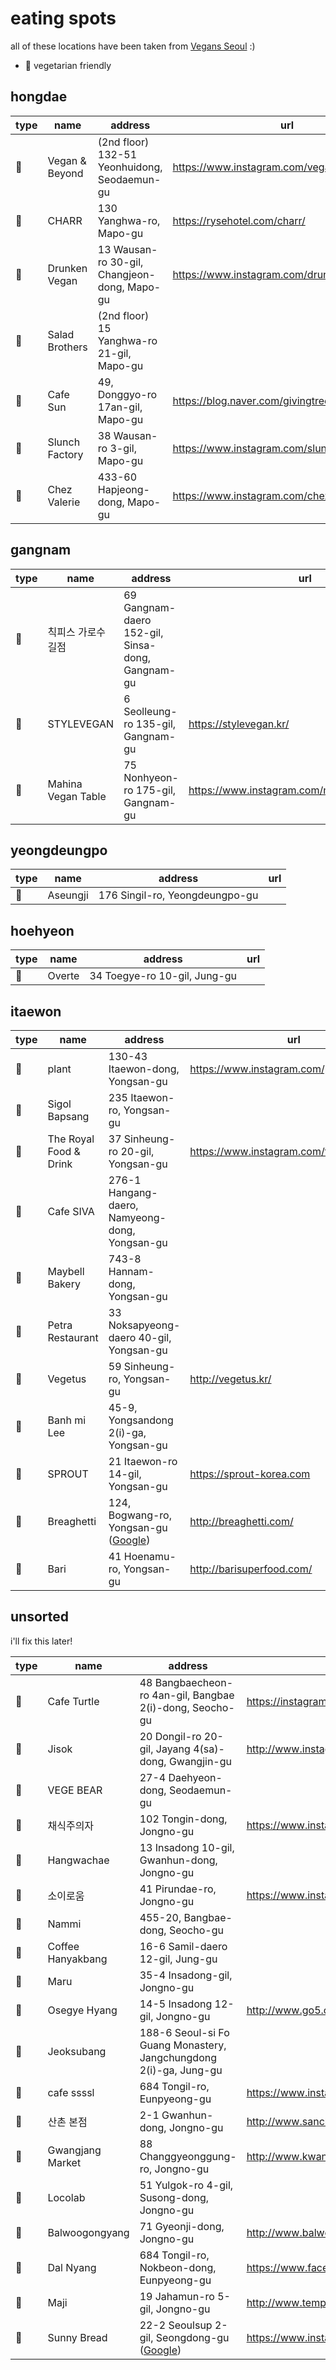 # eating spots

all of these locations have been taken from [Vegans Seoul](https://goo.gl/maps/118ZgYGZ9esc9FB29) :)

- 🌱 vegetarian friendly


## hongdae

| type | name | address | url |
|-|-|-|-|
| 🌱 | Vegan & Beyond |  (2nd floor) 132-51 Yeonhuidong, Seodaemun-gu | https://www.instagram.com/veganandbeyondkr/ |
| 🌱 | CHARR | 130 Yanghwa-ro, Mapo-gu | https://rysehotel.com/charr/ |
| 🌱 | Drunken Vegan | 13 Wausan-ro 30-gil, Changjeon-dong, Mapo-gu | https://www.instagram.com/drunkenvegan101 |
| 🌱 | Salad Brothers | (2nd floor) 15 Yanghwa-ro 21-gil, Mapo-gu |  |
| 🌱 | Cafe Sun | 49, Donggyo-ro 17an-gil, Mapo-gu | https://blog.naver.com/givingtreems |
| 🌱 | Slunch Factory | 38 Wausan-ro 3-gil, Mapo-gu | https://www.instagram.com/slunch_factory |
| 🌱 | Chez Valerie | 433-60 Hapjeong-dong, Mapo-gu | https://www.instagram.com/chezvalerie.vegan/ |

## gangnam

| type | name | address | url |
|-|-|-|-|
| 🌱 | 칙피스 가로수길점 | 69 Gangnam-daero 152-gil, Sinsa-dong, Gangnam-gu | |
| 🌱 | STYLEVEGAN | 6 Seolleung-ro 135-gil, Gangnam-gu | https://stylevegan.kr/ |
| 🌱 | Mahina Vegan Table | 75 Nonhyeon-ro 175-gil, Gangnam-gu | https://www.instagram.com/mahina_vegan_table/ |

## yeongdeungpo

| type | name | address | url |
|-|-|-|-|
| 🌱 | Aseungji | 176 Singil-ro, Yeongdeungpo-gu | | 


## hoehyeon

| type | name | address | url |
|-|-|-|-|
| 🌱 | Overte | 34 Toegye-ro 10-gil, Jung-gu | |



## itaewon

| type | name | address | url |
|-|-|-|-|
| 🌱 | plant | 130-43 Itaewon-dong, Yongsan-gu | https://www.instagram.com/plantcafeseoul/ |
| 🌱 | Sigol Bapsang | 235 Itaewon-ro, Yongsan-gu | |
| 🌱 | The Royal Food & Drink | 37 Sinheung-ro 20-gil, Yongsan-gu | https://www.instagram.com/theroyalfad/ |
| 🌱 | Cafe SIVA | 276-1 Hangang-daero, Namyeong-dong, Yongsan-gu | |
| 🌱 | Maybell Bakery | 743-8 Hannam-dong, Yongsan-gu | |
| 🌱 | Petra Restaurant | 33 Noksapyeong-daero 40-gil, Yongsan-gu | |
| 🌱 | Vegetus | 59 Sinheung-ro, Yongsan-gu | http://vegetus.kr/ |
| 🌱 | Banh mi Lee | 45-9, Yongsandong 2(i)-ga, Yongsan-gu | |
| 🌱 | SPROUT | 21 Itaewon-ro 14-gil, Yongsan-gu | https://sprout-korea.com |
| 🌱 | Breaghetti | 124, Bogwang-ro, Yongsan-gu ([Google](https://goo.gl/maps/YxusmLDAeQ9U2gGt8)) | http://breaghetti.com/ |
| 🌱 | Bari | 41 Hoenamu-ro, Yongsan-gu | http://barisuperfood.com/ |

## unsorted

i'll fix this later!

| type | name | address | url |
|-|-|-|-|
| 🌱 | Cafe Turtle | 48 Bangbaecheon-ro 4an-gil, Bangbae 2(i)-dong, Seocho-gu | https://instagram.com/_cafe_turtle_ |
| 🌱 | Jisok | 20 Dongil-ro 20-gil, Jayang 4(sa)-dong, Gwangjin-gu | http://www.instagram.com/jisok.seoul |
| 🌱 | VEGE BEAR | 27-4 Daehyeon-dong, Seodaemun-gu | | 
| 🌱 | 채식주의자 | 102 Tongin-dong, Jongno-gu | https://www.instagram.com/vegan_seochon/ |
| 🌱 | Hangwachae | 13 Insadong 10-gil, Gwanhun-dong, Jongno-gu | |
| 🌱 | 소이로움 | 41 Pirundae-ro, Jongno-gu | https://www.instagram.com/so_iroum/ |
| 🌱 | Nammi | 455-20, Bangbae-dong, Seocho-gu | |
| 🌱 | Coffee Hanyakbang | 16-6 Samil-daero 12-gil, Jung-gu | |
| 🌱 | Maru | 35-4 Insadong-gil, Jongno-gu | |
| 🌱 | Osegye Hyang | 14-5 Insadong 12-gil, Jongno-gu | http://www.go5.co.kr/default/ |
| 🌱 | Jeoksubang | 188-6 Seoul-si Fo Guang Monastery, Jangchungdong 2(i)-ga, Jung-gu | |
| 🌱 | cafe ssssl | 684 Tongil-ro, Eunpyeong-gu | https://www.instagram.com/cafe.ssssl |
| 🌱 | 산촌 본점 | 2-1 Gwanhun-dong, Jongno-gu | http://www.sanchon.com/ |
| 🌱 | Gwangjang Market | 88 Changgyeonggung-ro, Jongno-gu | http://www.kwangjangmarket.co.kr/en/ |
| 🌱 | Locolab | 51 Yulgok-ro 4-gil, Susong-dong, Jongno-gu | |
| 🌱 | Balwoogongyang | 71 Gyeonji-dong, Jongno-gu | http://www.balwoo.or.kr/ |
| 🌱 | Dal Nyang | 684 Tongil-ro, Nokbeon-dong, Eunpyeong-gu | https://www.facebook.com/vegancafedy |
| 🌱 | Maji | 19 Jahamun-ro 5-gil, Jongno-gu | http://www.templefood.com/ |
| 🌱 | Sunny Bread | 22-2 Seoulsup 2-gil, Seongdong-gu ([Google](https://goo.gl/maps/hJQAgG6wjM6tmBHh8)) | https://www.instagram.com/sunnybreadkr |